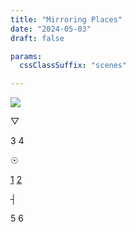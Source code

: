 ```yaml
---
title: "Mirroring Places"
date: "2024-05-03"
draft: false

params:
  cssClassSuffix: "scenes"

---
```


<div id="mapFolder">
<img src="/images/mirroring_map_grey.png" id="map">

<div id="prismaScenes">
    <p class="orange" id="prisma">&#9661;</p>
    <p class="orange">3 4</p>
</div>

<div id="wellScenes">
    <p id="well" class="blue">&#9737;</p>
    <p class="blue"><a href="/scenes/scenes1_1/">1</a> <a href="/scenes/scenes1_2/">2</a></p>
</div>
<div id=antennaScenes>
    <p id="antenna" class="dPink">&#9508;</p>
    <p class="dPink">5 6</p>
</div>
</div>

